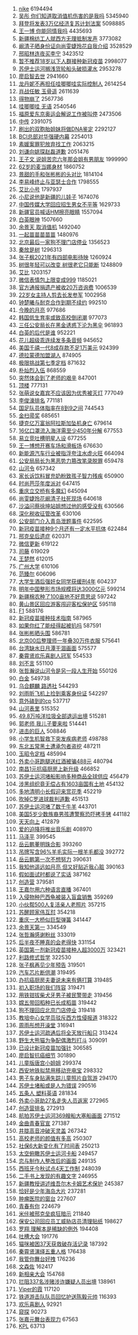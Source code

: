 1. [nike](https://s.weibo.com/weibo?q=nike&Refer=top) 6194494
1. [吴彤 你们知道取消值机伤害的是我吗](https://s.weibo.com/weibo?q=%E5%90%B4%E5%BD%A4%20%E4%BD%A0%E4%BB%AC%E7%9F%A5%E9%81%93%E5%8F%96%E6%B6%88%E5%80%BC%E6%9C%BA%E4%BC%A4%E5%AE%B3%E7%9A%84%E6%98%AF%E6%88%91%E5%90%97&Refer=top) 5345940
1. [拜登将发表3万亿经济复苏计划法案](https://s.weibo.com/weibo?q=%E6%8B%9C%E7%99%BB%E5%B0%86%E5%8F%91%E8%A1%A83%E4%B8%87%E4%BA%BF%E7%BB%8F%E6%B5%8E%E5%A4%8D%E8%8B%8F%E8%AE%A1%E5%88%92%E6%B3%95%E6%A1%88&Refer=top) 5098885
1. [王一博 你能同情我吗](https://s.weibo.com/weibo?q=%E7%8E%8B%E4%B8%80%E5%8D%9A%20%E4%BD%A0%E8%83%BD%E5%90%8C%E6%83%85%E6%88%91%E5%90%97&Refer=top) 4435693
1. [新疆棉纺工人就西方无理抵制发声](https://s.weibo.com/weibo?q=%23%E6%96%B0%E7%96%86%E6%A3%89%E7%BA%BA%E5%B7%A5%E4%BA%BA%E5%B0%B1%E8%A5%BF%E6%96%B9%E6%97%A0%E7%90%86%E6%8A%B5%E5%88%B6%E5%8F%91%E5%A3%B0%23&Refer=top) 3773082
1. [阚清子晒身份证向尚雯婕玲花自我介绍](https://s.weibo.com/weibo?q=%23%E9%98%9A%E6%B8%85%E5%AD%90%E6%99%92%E8%BA%AB%E4%BB%BD%E8%AF%81%E5%90%91%E5%B0%9A%E9%9B%AF%E5%A9%95%E7%8E%B2%E8%8A%B1%E8%87%AA%E6%88%91%E4%BB%8B%E7%BB%8D%23&Refer=top) 3528529
1. [邢昭林连夜买李宁](https://s.weibo.com/weibo?q=%23%E9%82%A2%E6%98%AD%E6%9E%97%E8%BF%9E%E5%A4%9C%E4%B9%B0%E6%9D%8E%E5%AE%81%23&Refer=top) 3423512
1. [暂不推荐18岁以下人群接种新冠疫苗](https://s.weibo.com/weibo?q=%23%E6%9A%82%E4%B8%8D%E6%8E%A8%E8%8D%9018%E5%B2%81%E4%BB%A5%E4%B8%8B%E4%BA%BA%E7%BE%A4%E6%8E%A5%E7%A7%8D%E6%96%B0%E5%86%A0%E7%96%AB%E8%8B%97%23&Refer=top) 2998077
1. [苏伊士运河搁浅货轮船头破损灌水](https://s.weibo.com/weibo?q=%23%E8%8B%8F%E4%BC%8A%E5%A3%AB%E8%BF%90%E6%B2%B3%E6%90%81%E6%B5%85%E8%B4%A7%E8%BD%AE%E8%88%B9%E5%A4%B4%E7%A0%B4%E6%8D%9F%E7%81%8C%E6%B0%B4%23&Refer=top) 2953278
1. [廖启智去世](https://s.weibo.com/weibo?q=%23%E5%BB%96%E5%90%AF%E6%99%BA%E5%8E%BB%E4%B8%96%23&Refer=top) 2941660
1. [龙丹妮不再担任哇唧唧哇实际控制人](https://s.weibo.com/weibo?q=%23%E9%BE%99%E4%B8%B9%E5%A6%AE%E4%B8%8D%E5%86%8D%E6%8B%85%E4%BB%BB%E5%93%87%E5%94%A7%E5%94%A7%E5%93%87%E5%AE%9E%E9%99%85%E6%8E%A7%E5%88%B6%E4%BA%BA%23&Refer=top) 2614254
1. [肖战任敏 玉骨遥](https://s.weibo.com/weibo?q=%E8%82%96%E6%88%98%E4%BB%BB%E6%95%8F%20%E7%8E%89%E9%AA%A8%E9%81%A5&Refer=top) 2611639
1. [得物崩了](https://s.weibo.com/weibo?q=%E5%BE%97%E7%89%A9%E5%B4%A9%E4%BA%86&Refer=top) 2567736
1. [哇唧唧哇 无语](https://s.weibo.com/weibo?q=%E5%93%87%E5%94%A7%E5%94%A7%E5%93%87%20%E6%97%A0%E8%AF%AD&Refer=top) 2540546
1. [福原爱东京奥运会解说工作被叫停](https://s.weibo.com/weibo?q=%E7%A6%8F%E5%8E%9F%E7%88%B1%E4%B8%9C%E4%BA%AC%E5%A5%A5%E8%BF%90%E4%BC%9A%E8%A7%A3%E8%AF%B4%E5%B7%A5%E4%BD%9C%E8%A2%AB%E5%8F%AB%E5%81%9C&Refer=top) 2473506
1. [中传](https://s.weibo.com/weibo?q=%E4%B8%AD%E4%BC%A0&Refer=top) 2391075
1. [刷出的双胞胎姐妹将做DNA鉴定](https://s.weibo.com/weibo?q=%E5%88%B7%E5%87%BA%E7%9A%84%E5%8F%8C%E8%83%9E%E8%83%8E%E5%A7%90%E5%A6%B9%E5%B0%86%E5%81%9ADNA%E9%89%B4%E5%AE%9A&Refer=top) 2292127
1. [BCI总部对华强硬内幕](https://s.weibo.com/weibo?q=%23BCI%E6%80%BB%E9%83%A8%E5%AF%B9%E5%8D%8E%E5%BC%BA%E7%A1%AC%E5%86%85%E5%B9%95%23&Refer=top) 2254013
1. [素媛案罪犯放弃找工作](https://s.weibo.com/weibo?q=%E7%B4%A0%E5%AA%9B%E6%A1%88%E7%BD%AA%E7%8A%AF%E6%94%BE%E5%BC%83%E6%89%BE%E5%B7%A5%E4%BD%9C&Refer=top) 2063215
1. [刘谦向姚琛赵磊道歉](https://s.weibo.com/weibo?q=%23%E5%88%98%E8%B0%A6%E5%90%91%E5%A7%9A%E7%90%9B%E8%B5%B5%E7%A3%8A%E9%81%93%E6%AD%89%23&Refer=top) 2051476
1. [王子文 说姐苦恋六年那会姐有男朋友](https://s.weibo.com/weibo?q=%E7%8E%8B%E5%AD%90%E6%96%87%20%E8%AF%B4%E5%A7%90%E8%8B%A6%E6%81%8B%E5%85%AD%E5%B9%B4%E9%82%A3%E4%BC%9A%E5%A7%90%E6%9C%89%E7%94%B7%E6%9C%8B%E5%8F%8B&Refer=top) 1999990
1. [62岁的麦当娜身材](https://s.weibo.com/weibo?q=62%E5%B2%81%E7%9A%84%E9%BA%A6%E5%BD%93%E5%A8%9C%E8%BA%AB%E6%9D%90&Refer=top) 1860752
1. [景甜的手和张彬彬的头对比](https://s.weibo.com/weibo?q=%E6%99%AF%E7%94%9C%E7%9A%84%E6%89%8B%E5%92%8C%E5%BC%A0%E5%BD%AC%E5%BD%AC%E7%9A%84%E5%A4%B4%E5%AF%B9%E6%AF%94&Refer=top) 1814104
1. [李易峰终止与亚瑟士合作](https://s.weibo.com/weibo?q=%23%E6%9D%8E%E6%98%93%E5%B3%B0%E7%BB%88%E6%AD%A2%E4%B8%8E%E4%BA%9A%E7%91%9F%E5%A3%AB%E5%90%88%E4%BD%9C%23&Refer=top) 1798555
1. [艾比小号](https://s.weibo.com/weibo?q=%E8%89%BE%E6%AF%94%E5%B0%8F%E5%8F%B7&Refer=top) 1797937
1. [小尼说他是新疆的儿娃子](https://s.weibo.com/weibo?q=%23%E5%B0%8F%E5%B0%BC%E8%AF%B4%E4%BB%96%E6%98%AF%E6%96%B0%E7%96%86%E7%9A%84%E5%84%BF%E5%A8%83%E5%AD%90%23&Refer=top) 1674076
1. [中国传媒大学回应招生男女不平等](https://s.weibo.com/weibo?q=%23%E4%B8%AD%E5%9B%BD%E4%BC%A0%E5%AA%92%E5%A4%A7%E5%AD%A6%E5%9B%9E%E5%BA%94%E6%8B%9B%E7%94%9F%E7%94%B7%E5%A5%B3%E4%B8%8D%E5%B9%B3%E7%AD%89%23&Refer=top) 1629733
1. [新疆官员喊话HM擦亮眼睛](https://s.weibo.com/weibo?q=%23%E6%96%B0%E7%96%86%E5%AE%98%E5%91%98%E5%96%8A%E8%AF%9DHM%E6%93%A6%E4%BA%AE%E7%9C%BC%E7%9D%9B%23&Refer=top) 1557094
1. [白英眼神](https://s.weibo.com/weibo?q=%E7%99%BD%E8%8B%B1%E7%9C%BC%E7%A5%9E&Refer=top) 1507660
1. [余景天 取消值机](https://s.weibo.com/weibo?q=%E4%BD%99%E6%99%AF%E5%A4%A9%20%E5%8F%96%E6%B6%88%E5%80%BC%E6%9C%BA&Refer=top) 1492040
1. [一起苗苗苗苗苗](https://s.weibo.com/weibo?q=%E4%B8%80%E8%B5%B7%E8%8B%97%E8%8B%97%E8%8B%97%E8%8B%97%E8%8B%97&Refer=top) 1480976
1. [北京最后一家狗不理门店停业](https://s.weibo.com/weibo?q=%23%E5%8C%97%E4%BA%AC%E6%9C%80%E5%90%8E%E4%B8%80%E5%AE%B6%E7%8B%97%E4%B8%8D%E7%90%86%E9%97%A8%E5%BA%97%E5%81%9C%E4%B8%9A%23&Refer=top) 1356523
1. [秦放是树](https://s.weibo.com/weibo?q=%23%E7%A7%A6%E6%94%BE%E6%98%AF%E6%A0%91%23&Refer=top) 1296313
1. [张子枫2021年有四部电影待映](https://s.weibo.com/weibo?q=%23%E5%BC%A0%E5%AD%90%E6%9E%AB2021%E5%B9%B4%E6%9C%89%E5%9B%9B%E9%83%A8%E7%94%B5%E5%BD%B1%E5%BE%85%E6%98%A0%23&Refer=top) 1260924
1. [树很年轻可以改变 树很老它只能断](https://s.weibo.com/weibo?q=%E6%A0%91%E5%BE%88%E5%B9%B4%E8%BD%BB%E5%8F%AF%E4%BB%A5%E6%94%B9%E5%8F%98%20%E6%A0%91%E5%BE%88%E8%80%81%E5%AE%83%E5%8F%AA%E8%83%BD%E6%96%AD&Refer=top) 1248809
1. [艾比](https://s.weibo.com/weibo?q=%E8%89%BE%E6%AF%94&Refer=top) 1203157
1. [微信表情包上限变成999](https://s.weibo.com/weibo?q=%E5%BE%AE%E4%BF%A1%E8%A1%A8%E6%83%85%E5%8C%85%E4%B8%8A%E9%99%90%E5%8F%98%E6%88%90999&Refer=top) 1185021
1. [官方通报捐遗产被收20万咨询费](https://s.weibo.com/weibo?q=%23%E5%AE%98%E6%96%B9%E9%80%9A%E6%8A%A5%E6%8D%90%E9%81%97%E4%BA%A7%E8%A2%AB%E6%94%B620%E4%B8%87%E5%92%A8%E8%AF%A2%E8%B4%B9%23&Refer=top) 1006539
1. [22岁女主持人剪去长发参军](https://s.weibo.com/weibo?q=%2322%E5%B2%81%E5%A5%B3%E4%B8%BB%E6%8C%81%E4%BA%BA%E5%89%AA%E5%8E%BB%E9%95%BF%E5%8F%91%E5%8F%82%E5%86%9B%23&Refer=top) 1002958
1. [钟楚曦与耐克合作到期不续约](https://s.weibo.com/weibo?q=%23%E9%92%9F%E6%A5%9A%E6%9B%A6%E4%B8%8E%E8%80%90%E5%85%8B%E5%90%88%E4%BD%9C%E5%88%B0%E6%9C%9F%E4%B8%8D%E7%BB%AD%E7%BA%A6%23&Refer=top) 992510
1. [今晚的月亮](https://s.weibo.com/weibo?q=%23%E4%BB%8A%E6%99%9A%E7%9A%84%E6%9C%88%E4%BA%AE%23&Refer=top) 977686
1. [韩国低生育率或致高校倒闭潮](https://s.weibo.com/weibo?q=%23%E9%9F%A9%E5%9B%BD%E4%BD%8E%E7%94%9F%E8%82%B2%E7%8E%87%E6%88%96%E8%87%B4%E9%AB%98%E6%A0%A1%E5%80%92%E9%97%AD%E6%BD%AE%23&Refer=top) 977073
1. [三任公安局长在黑金诱惑下沦为黑伞](https://s.weibo.com/weibo?q=%23%E4%B8%89%E4%BB%BB%E5%85%AC%E5%AE%89%E5%B1%80%E9%95%BF%E5%9C%A8%E9%BB%91%E9%87%91%E8%AF%B1%E6%83%91%E4%B8%8B%E6%B2%A6%E4%B8%BA%E9%BB%91%E4%BC%9E%23&Refer=top) 961893
1. [白英的后代是谁](https://s.weibo.com/weibo?q=%E7%99%BD%E8%8B%B1%E7%9A%84%E5%90%8E%E4%BB%A3%E6%98%AF%E8%B0%81&Refer=top) 952221
1. [花儿超级乖连续发多条音频](https://s.weibo.com/weibo?q=%E8%8A%B1%E5%84%BF%E8%B6%85%E7%BA%A7%E4%B9%96%E8%BF%9E%E7%BB%AD%E5%8F%91%E5%A4%9A%E6%9D%A1%E9%9F%B3%E9%A2%91&Refer=top) 945652
1. [美国千禧一代8成存款不足1万美元](https://s.weibo.com/weibo?q=%E7%BE%8E%E5%9B%BD%E5%8D%83%E7%A6%A7%E4%B8%80%E4%BB%A38%E6%88%90%E5%AD%98%E6%AC%BE%E4%B8%8D%E8%B6%B31%E4%B8%87%E7%BE%8E%E5%85%83&Refer=top) 924399
1. [德拉蒙德加盟湖人](https://s.weibo.com/weibo?q=%E5%BE%B7%E6%8B%89%E8%92%99%E5%BE%B7%E5%8A%A0%E7%9B%9F%E6%B9%96%E4%BA%BA&Refer=top) 874905
1. [极限挑战第七季定档](https://s.weibo.com/weibo?q=%23%E6%9E%81%E9%99%90%E6%8C%91%E6%88%98%E7%AC%AC%E4%B8%83%E5%AD%A3%E5%AE%9A%E6%A1%A3%23&Refer=top) 871632
1. [朴灿烈入伍](https://s.weibo.com/weibo?q=%E6%9C%B4%E7%81%BF%E7%83%88%E5%85%A5%E4%BC%8D&Refer=top) 868559
1. [突然体会到了老师的艰辛](https://s.weibo.com/weibo?q=%23%E7%AA%81%E7%84%B6%E4%BD%93%E4%BC%9A%E5%88%B0%E4%BA%86%E8%80%81%E5%B8%88%E7%9A%84%E8%89%B0%E8%BE%9B%23&Refer=top) 847001
1. [顶楼](https://s.weibo.com/weibo?q=%E9%A1%B6%E6%A5%BC&Refer=top) 777131
1. [张萌说女嘉宾不应该因为优秀被灭灯](https://s.weibo.com/weibo?q=%23%E5%BC%A0%E8%90%8C%E8%AF%B4%E5%A5%B3%E5%98%89%E5%AE%BE%E4%B8%8D%E5%BA%94%E8%AF%A5%E5%9B%A0%E4%B8%BA%E4%BC%98%E7%A7%80%E8%A2%AB%E7%81%AD%E7%81%AF%23&Refer=top) 777049
1. [李俊濠排名](https://s.weibo.com/weibo?q=%23%E6%9D%8E%E4%BF%8A%E6%BF%A0%E6%8E%92%E5%90%8D%23&Refer=top) 771181
1. [国足队员体脂率在8到9之间](https://s.weibo.com/weibo?q=%E5%9B%BD%E8%B6%B3%E9%98%9F%E5%91%98%E4%BD%93%E8%84%82%E7%8E%87%E5%9C%A88%E5%88%B09%E4%B9%8B%E9%97%B4&Refer=top) 744543
1. [金扫帚奖](https://s.weibo.com/weibo?q=%E9%87%91%E6%89%AB%E5%B8%9A%E5%A5%96&Refer=top) 685651
1. [捷克亿万富翁阿拉斯加坠机身亡](https://s.weibo.com/weibo?q=%E6%8D%B7%E5%85%8B%E4%BA%BF%E4%B8%87%E5%AF%8C%E7%BF%81%E9%98%BF%E6%8B%89%E6%96%AF%E5%8A%A0%E5%9D%A0%E6%9C%BA%E8%BA%AB%E4%BA%A1&Refer=top) 679614
1. [16亿口罩流入海洋需至少450年分解](https://s.weibo.com/weibo?q=%2316%E4%BA%BF%E5%8F%A3%E7%BD%A9%E6%B5%81%E5%85%A5%E6%B5%B7%E6%B4%8B%E9%9C%80%E8%87%B3%E5%B0%91450%E5%B9%B4%E5%88%86%E8%A7%A3%23&Refer=top) 677553
1. [易立竞吐槽明星人设](https://s.weibo.com/weibo?q=%23%E6%98%93%E7%AB%8B%E7%AB%9E%E5%90%90%E6%A7%BD%E6%98%8E%E6%98%9F%E4%BA%BA%E8%AE%BE%23&Refer=top) 677255
1. [王一博想开赛车场和滑板场](https://s.weibo.com/weibo?q=%23%E7%8E%8B%E4%B8%80%E5%8D%9A%E6%83%B3%E5%BC%80%E8%B5%9B%E8%BD%A6%E5%9C%BA%E5%92%8C%E6%BB%91%E6%9D%BF%E5%9C%BA%23&Refer=top) 676630
1. [新能源汽车行业被指浮夸注水虚火旺](https://s.weibo.com/weibo?q=%E6%96%B0%E8%83%BD%E6%BA%90%E6%B1%BD%E8%BD%A6%E8%A1%8C%E4%B8%9A%E8%A2%AB%E6%8C%87%E6%B5%AE%E5%A4%B8%E6%B3%A8%E6%B0%B4%E8%99%9A%E7%81%AB%E6%97%BA&Refer=top) 664094
1. [公安局局长为黑恶势力篡改笔录脱罪](https://s.weibo.com/weibo?q=%23%E5%85%AC%E5%AE%89%E5%B1%80%E5%B1%80%E9%95%BF%E4%B8%BA%E9%BB%91%E6%81%B6%E5%8A%BF%E5%8A%9B%E7%AF%A1%E6%94%B9%E7%AC%94%E5%BD%95%E8%84%B1%E7%BD%AA%23&Refer=top) 659478
1. [山河令](https://s.weibo.com/weibo?q=%E5%B1%B1%E6%B2%B3%E4%BB%A4&Refer=top) 657342
1. [家长诉饮料冒充奶粉致孩子智力残疾](https://s.weibo.com/weibo?q=%23%E5%AE%B6%E9%95%BF%E8%AF%89%E9%A5%AE%E6%96%99%E5%86%92%E5%85%85%E5%A5%B6%E7%B2%89%E8%87%B4%E5%AD%A9%E5%AD%90%E6%99%BA%E5%8A%9B%E6%AE%8B%E7%96%BE%23&Refer=top) 650900
1. [时尚芭莎年度派对](https://s.weibo.com/weibo?q=%23%E6%97%B6%E5%B0%9A%E8%8A%AD%E8%8E%8E%E5%B9%B4%E5%BA%A6%E6%B4%BE%E5%AF%B9%23&Refer=top) 647415
1. [重庆立交桥有多魔幻](https://s.weibo.com/weibo?q=%23%E9%87%8D%E5%BA%86%E7%AB%8B%E4%BA%A4%E6%A1%A5%E6%9C%89%E5%A4%9A%E9%AD%94%E5%B9%BB%23&Refer=top) 645094
1. [尚雯婕玲花阚清子社死现场](https://s.weibo.com/weibo?q=%E5%B0%9A%E9%9B%AF%E5%A9%95%E7%8E%B2%E8%8A%B1%E9%98%9A%E6%B8%85%E5%AD%90%E7%A4%BE%E6%AD%BB%E7%8E%B0%E5%9C%BA&Refer=top) 640618
1. [沙溢问蔡徐坤站姐想过他的感受没有](https://s.weibo.com/weibo?q=%23%E6%B2%99%E6%BA%A2%E9%97%AE%E8%94%A1%E5%BE%90%E5%9D%A4%E7%AB%99%E5%A7%90%E6%83%B3%E8%BF%87%E4%BB%96%E7%9A%84%E6%84%9F%E5%8F%97%E6%B2%A1%E6%9C%89%23&Refer=top) 630566
1. [深化税收征管改革](https://s.weibo.com/weibo?q=%E6%B7%B1%E5%8C%96%E7%A8%8E%E6%94%B6%E5%BE%81%E7%AE%A1%E6%94%B9%E9%9D%A9&Refer=top) 630106
1. [公安部门介入青岛泄题事件](https://s.weibo.com/weibo?q=%23%E5%85%AC%E5%AE%89%E9%83%A8%E9%97%A8%E4%BB%8B%E5%85%A5%E9%9D%92%E5%B2%9B%E6%B3%84%E9%A2%98%E4%BA%8B%E4%BB%B6%23&Refer=top) 622595
1. [新冠疫苗接种9个月还有一定水平抗体](https://s.weibo.com/weibo?q=%23%E6%96%B0%E5%86%A0%E7%96%AB%E8%8B%97%E6%8E%A5%E7%A7%8D9%E4%B8%AA%E6%9C%88%E8%BF%98%E6%9C%89%E4%B8%80%E5%AE%9A%E6%B0%B4%E5%B9%B3%E6%8A%97%E4%BD%93%23&Refer=top) 622484
1. [邢克垒后遗症](https://s.weibo.com/weibo?q=%23%E9%82%A2%E5%85%8B%E5%9E%92%E5%90%8E%E9%81%97%E7%97%87%23&Refer=top) 620371
1. [微信更新](https://s.weibo.com/weibo?q=%E5%BE%AE%E4%BF%A1%E6%9B%B4%E6%96%B0&Refer=top) 619122
1. [司藤](https://s.weibo.com/weibo?q=%E5%8F%B8%E8%97%A4&Refer=top) 619029
1. [王楚然](https://s.weibo.com/weibo?q=%E7%8E%8B%E6%A5%9A%E7%84%B6&Refer=top) 612015
1. [广州大学](https://s.weibo.com/weibo?q=%E5%B9%BF%E5%B7%9E%E5%A4%A7%E5%AD%A6&Refer=top) 610106
1. [范臻尔](https://s.weibo.com/weibo?q=%E8%8C%83%E8%87%BB%E5%B0%94&Refer=top) 606096
1. [大学生酒后强奸女同学获缓刑4年](https://s.weibo.com/weibo?q=%23%E5%A4%A7%E5%AD%A6%E7%94%9F%E9%85%92%E5%90%8E%E5%BC%BA%E5%A5%B8%E5%A5%B3%E5%90%8C%E5%AD%A6%E8%8E%B7%E7%BC%93%E5%88%914%E5%B9%B4%23&Refer=top) 604237
1. [明年中国整形市场规模将达3000亿元](https://s.weibo.com/weibo?q=%23%E6%98%8E%E5%B9%B4%E4%B8%AD%E5%9B%BD%E6%95%B4%E5%BD%A2%E5%B8%82%E5%9C%BA%E8%A7%84%E6%A8%A1%E5%B0%86%E8%BE%BE3000%E4%BA%BF%E5%85%83%23&Refer=top) 599214
1. [新疆棉农种了100亩地不好意思说](https://s.weibo.com/weibo?q=%23%E6%96%B0%E7%96%86%E6%A3%89%E5%86%9C%E7%A7%8D%E4%BA%86100%E4%BA%A9%E5%9C%B0%E4%B8%8D%E5%A5%BD%E6%84%8F%E6%80%9D%E8%AF%B4%23&Refer=top) 597242
1. [黄山景区回应游客闯迎客松保护区](https://s.weibo.com/weibo?q=%E9%BB%84%E5%B1%B1%E6%99%AF%E5%8C%BA%E5%9B%9E%E5%BA%94%E6%B8%B8%E5%AE%A2%E9%97%AF%E8%BF%8E%E5%AE%A2%E6%9D%BE%E4%BF%9D%E6%8A%A4%E5%8C%BA&Refer=top) 595118
1. [F1](https://s.weibo.com/weibo?q=F1&Refer=top) 588176
1. [新冠疫苗接种技术指南](https://s.weibo.com/weibo?q=%23%E6%96%B0%E5%86%A0%E7%96%AB%E8%8B%97%E6%8E%A5%E7%A7%8D%E6%8A%80%E6%9C%AF%E6%8C%87%E5%8D%97%23&Refer=top) 587965
1. [如果你红了能经得起被扒吗](https://s.weibo.com/weibo?q=%23%E5%A6%82%E6%9E%9C%E4%BD%A0%E7%BA%A2%E4%BA%86%E8%83%BD%E7%BB%8F%E5%BE%97%E8%B5%B7%E8%A2%AB%E6%89%92%E5%90%97%23&Refer=top) 587591
1. [张彬彬晒头围](https://s.weibo.com/weibo?q=%23%E5%BC%A0%E5%BD%AC%E5%BD%AC%E6%99%92%E5%A4%B4%E5%9B%B4%23&Refer=top) 586781
1. [北京00后整理师一年叠30万件衣服](https://s.weibo.com/weibo?q=%E5%8C%97%E4%BA%AC00%E5%90%8E%E6%95%B4%E7%90%86%E5%B8%88%E4%B8%80%E5%B9%B4%E5%8F%A030%E4%B8%87%E4%BB%B6%E8%A1%A3%E6%9C%8D&Refer=top) 575641
1. [台湾缺水日月潭干涸画面](https://s.weibo.com/weibo?q=%23%E5%8F%B0%E6%B9%BE%E7%BC%BA%E6%B0%B4%E6%97%A5%E6%9C%88%E6%BD%AD%E5%B9%B2%E6%B6%B8%E7%94%BB%E9%9D%A2%23&Refer=top) 575577
1. [秦霄贤欢乐喜剧人冠军](https://s.weibo.com/weibo?q=%23%E7%A7%A6%E9%9C%84%E8%B4%A4%E6%AC%A2%E4%B9%90%E5%96%9C%E5%89%A7%E4%BA%BA%E5%86%A0%E5%86%9B%23&Refer=top) 554533
1. [刘不言](https://s.weibo.com/weibo?q=%23%E5%88%98%E4%B8%8D%E8%A8%80%23&Refer=top) 551100
1. [张哲瀚说山河令是另一段人生开始](https://s.weibo.com/weibo?q=%23%E5%BC%A0%E5%93%B2%E7%80%9A%E8%AF%B4%E5%B1%B1%E6%B2%B3%E4%BB%A4%E6%98%AF%E5%8F%A6%E4%B8%80%E6%AE%B5%E4%BA%BA%E7%94%9F%E5%BC%80%E5%A7%8B%23&Refer=top) 550126
1. [白金](https://s.weibo.com/weibo?q=%E7%99%BD%E9%87%91&Refer=top) 549738
1. [乌合麒麟 路透社](https://s.weibo.com/weibo?q=%E4%B9%8C%E5%90%88%E9%BA%92%E9%BA%9F%20%E8%B7%AF%E9%80%8F%E7%A4%BE&Refer=top) 544293
1. [刘雨昕飞机上捡到乘客身份证](https://s.weibo.com/weibo?q=%23%E5%88%98%E9%9B%A8%E6%98%95%E9%A3%9E%E6%9C%BA%E4%B8%8A%E6%8D%A1%E5%88%B0%E4%B9%98%E5%AE%A2%E8%BA%AB%E4%BB%BD%E8%AF%81%23&Refer=top) 542297
1. [意外磕到的cp](https://s.weibo.com/weibo?q=%23%E6%84%8F%E5%A4%96%E7%A3%95%E5%88%B0%E7%9A%84cp%23&Refer=top) 537717
1. [山河表里](https://s.weibo.com/weibo?q=%E5%B1%B1%E6%B2%B3%E8%A1%A8%E9%87%8C&Refer=top) 515352
1. [49.8万吨洋垃圾全部退运出境](https://s.weibo.com/weibo?q=49.8%E4%B8%87%E5%90%A8%E6%B4%8B%E5%9E%83%E5%9C%BE%E5%85%A8%E9%83%A8%E9%80%80%E8%BF%90%E5%87%BA%E5%A2%83&Refer=top) 515281
1. [郭老师 我儿子要来啦](https://s.weibo.com/weibo?q=%E9%83%AD%E8%80%81%E5%B8%88%20%E6%88%91%E5%84%BF%E5%AD%90%E8%A6%81%E6%9D%A5%E5%95%A6&Refer=top) 514441
1. [进击的巨人](https://s.weibo.com/weibo?q=%E8%BF%9B%E5%87%BB%E7%9A%84%E5%B7%A8%E4%BA%BA&Refer=top) 508846
1. [小学生机智救下突发疾病老师](https://s.weibo.com/weibo?q=%E5%B0%8F%E5%AD%A6%E7%94%9F%E6%9C%BA%E6%99%BA%E6%95%91%E4%B8%8B%E7%AA%81%E5%8F%91%E7%96%BE%E7%97%85%E8%80%81%E5%B8%88&Refer=top) 498788
1. [东北五常黑土遭承包者盗挖](https://s.weibo.com/weibo?q=%23%E4%B8%9C%E5%8C%97%E4%BA%94%E5%B8%B8%E9%BB%91%E5%9C%9F%E9%81%AD%E6%89%BF%E5%8C%85%E8%80%85%E7%9B%97%E6%8C%96%23&Refer=top) 487211
1. [玉昭令定档](https://s.weibo.com/weibo?q=%23%E7%8E%89%E6%98%AD%E4%BB%A4%E5%AE%9A%E6%A1%A3%23&Refer=top) 485994
1. [外卖小哥跑腿送红酒被骗488元](https://s.weibo.com/weibo?q=%23%E5%A4%96%E5%8D%96%E5%B0%8F%E5%93%A5%E8%B7%91%E8%85%BF%E9%80%81%E7%BA%A2%E9%85%92%E8%A2%AB%E9%AA%97488%E5%85%83%23&Refer=top) 480794
1. [南昌1元抗癌厨房上新升级](https://s.weibo.com/weibo?q=%23%E5%8D%97%E6%98%8C1%E5%85%83%E6%8A%97%E7%99%8C%E5%8E%A8%E6%88%BF%E4%B8%8A%E6%96%B0%E5%8D%87%E7%BA%A7%23&Refer=top) 466852
1. [苏伊士运河堵船影响多种商品全球供应](https://s.weibo.com/weibo?q=%23%E8%8B%8F%E4%BC%8A%E5%A3%AB%E8%BF%90%E6%B2%B3%E5%A0%B5%E8%88%B9%E5%BD%B1%E5%93%8D%E5%A4%9A%E7%A7%8D%E5%95%86%E5%93%81%E5%85%A8%E7%90%83%E4%BE%9B%E5%BA%94%23&Refer=top) 456479
1. [涉黑组织竟无偿占有1603亩国有土地](https://s.weibo.com/weibo?q=%23%E6%B6%89%E9%BB%91%E7%BB%84%E7%BB%87%E7%AB%9F%E6%97%A0%E5%81%BF%E5%8D%A0%E6%9C%891603%E4%BA%A9%E5%9B%BD%E6%9C%89%E5%9C%9F%E5%9C%B0%23&Refer=top) 454132
1. [多地清明小长假迎来赏花季](https://s.weibo.com/weibo?q=%23%E5%A4%9A%E5%9C%B0%E6%B8%85%E6%98%8E%E5%B0%8F%E9%95%BF%E5%81%87%E8%BF%8E%E6%9D%A5%E8%B5%8F%E8%8A%B1%E5%AD%A3%23&Refer=top) 452219
1. [吹掉C罗进球裁判道歉](https://s.weibo.com/weibo?q=%E5%90%B9%E6%8E%89C%E7%BD%97%E8%BF%9B%E7%90%83%E8%A3%81%E5%88%A4%E9%81%93%E6%AD%89&Refer=top) 451513
1. [苏伊士运河堵了数千牛羊](https://s.weibo.com/weibo?q=%E8%8B%8F%E4%BC%8A%E5%A3%AB%E8%BF%90%E6%B2%B3%E5%A0%B5%E4%BA%86%E6%95%B0%E5%8D%83%E7%89%9B%E7%BE%8A&Refer=top) 443701
1. [美国5岁少数族裔男孩遭警察恐吓拷手铐](https://s.weibo.com/weibo?q=%23%E7%BE%8E%E5%9B%BD5%E5%B2%81%E5%B0%91%E6%95%B0%E6%97%8F%E8%A3%94%E7%94%B7%E5%AD%A9%E9%81%AD%E8%AD%A6%E5%AF%9F%E6%81%90%E5%90%93%E6%8B%B7%E6%89%8B%E9%93%90%23&Refer=top) 441182
1. [天天向上](https://s.weibo.com/weibo?q=%E5%A4%A9%E5%A4%A9%E5%90%91%E4%B8%8A&Refer=top) 412879
1. [爱的迫降将推出音乐剧](https://s.weibo.com/weibo?q=%E7%88%B1%E7%9A%84%E8%BF%AB%E9%99%8D%E5%B0%86%E6%8E%A8%E5%87%BA%E9%9F%B3%E4%B9%90%E5%89%A7&Refer=top) 408970
1. [马泽平](https://s.weibo.com/weibo?q=%E9%A9%AC%E6%B3%BD%E5%B9%B3&Refer=top) 399545
1. [岳云鹏董明珠合影](https://s.weibo.com/weibo?q=%23%E5%B2%B3%E4%BA%91%E9%B9%8F%E8%91%A3%E6%98%8E%E7%8F%A0%E5%90%88%E5%BD%B1%23&Refer=top) 393260
1. [吊牌写含96%羊毛实际一根羊毛都没](https://s.weibo.com/weibo?q=%23%E5%90%8A%E7%89%8C%E5%86%99%E5%90%AB96%25%E7%BE%8A%E6%AF%9B%E5%AE%9E%E9%99%85%E4%B8%80%E6%A0%B9%E7%BE%8A%E6%AF%9B%E9%83%BD%E6%B2%A1%23&Refer=top) 392772
1. [岳云鹏第一次不想努力](https://s.weibo.com/weibo?q=%23%E5%B2%B3%E4%BA%91%E9%B9%8F%E7%AC%AC%E4%B8%80%E6%AC%A1%E4%B8%8D%E6%83%B3%E5%8A%AA%E5%8A%9B%23&Refer=top) 390631
1. [我知他遥远如月亮 但又好贴近我心脏](https://s.weibo.com/weibo?q=%E6%88%91%E7%9F%A5%E4%BB%96%E9%81%A5%E8%BF%9C%E5%A6%82%E6%9C%88%E4%BA%AE%20%E4%BD%86%E5%8F%88%E5%A5%BD%E8%B4%B4%E8%BF%91%E6%88%91%E5%BF%83%E8%84%8F&Refer=top) 390163
1. [假如面试时都说了实话](https://s.weibo.com/weibo?q=%23%E5%81%87%E5%A6%82%E9%9D%A2%E8%AF%95%E6%97%B6%E9%83%BD%E8%AF%B4%E4%BA%86%E5%AE%9E%E8%AF%9D%23&Refer=top) 387162
1. [创造营](https://s.weibo.com/weibo?q=%E5%88%9B%E9%80%A0%E8%90%A5&Refer=top) 379581
1. [王嘉尔用六种语言直播](https://s.weibo.com/weibo?q=%23%E7%8E%8B%E5%98%89%E5%B0%94%E7%94%A8%E5%85%AD%E7%A7%8D%E8%AF%AD%E8%A8%80%E7%9B%B4%E6%92%AD%23&Refer=top) 367401
1. [入侵物种巴西龟被装入盲盒销售](https://s.weibo.com/weibo?q=%23%E5%85%A5%E4%BE%B5%E7%89%A9%E7%A7%8D%E5%B7%B4%E8%A5%BF%E9%BE%9F%E8%A2%AB%E8%A3%85%E5%85%A5%E7%9B%B2%E7%9B%92%E9%94%80%E5%94%AE%23&Refer=top) 359269
1. [小伙帮500人复活亲人老照片](https://s.weibo.com/weibo?q=%23%E5%B0%8F%E4%BC%99%E5%B8%AE500%E4%BA%BA%E5%A4%8D%E6%B4%BB%E4%BA%B2%E4%BA%BA%E8%80%81%E7%85%A7%E7%89%87%23&Refer=top) 357215
1. [苏醒顾家伟互怼](https://s.weibo.com/weibo?q=%23%E8%8B%8F%E9%86%92%E9%A1%BE%E5%AE%B6%E4%BC%9F%E4%BA%92%E6%80%BC%23&Refer=top) 354218
1. [重庆一大桥似巨型弹簧](https://s.weibo.com/weibo?q=%E9%87%8D%E5%BA%86%E4%B8%80%E5%A4%A7%E6%A1%A5%E4%BC%BC%E5%B7%A8%E5%9E%8B%E5%BC%B9%E7%B0%A7&Refer=top) 341447
1. [余景天第一](https://s.weibo.com/weibo?q=%23%E4%BD%99%E6%99%AF%E5%A4%A9%E7%AC%AC%E4%B8%80%23&Refer=top) 334549
1. [张哲瀚感谢粉丝](https://s.weibo.com/weibo?q=%23%E5%BC%A0%E5%93%B2%E7%80%9A%E6%84%9F%E8%B0%A2%E7%B2%89%E4%B8%9D%23&Refer=top) 333019
1. [后半夜不睡真的会老得快](https://s.weibo.com/weibo?q=%23%E5%90%8E%E5%8D%8A%E5%A4%9C%E4%B8%8D%E7%9D%A1%E7%9C%9F%E7%9A%84%E4%BC%9A%E8%80%81%E5%BE%97%E5%BF%AB%23&Refer=top) 331154
1. [英国第一剂新冠疫苗接种人超3000万](https://s.weibo.com/weibo?q=%E8%8B%B1%E5%9B%BD%E7%AC%AC%E4%B8%80%E5%89%82%E6%96%B0%E5%86%A0%E7%96%AB%E8%8B%97%E6%8E%A5%E7%A7%8D%E4%BA%BA%E8%B6%853000%E4%B8%87&Refer=top) 323421
1. [利路修式哲学](https://s.weibo.com/weibo?q=%E5%88%A9%E8%B7%AF%E4%BF%AE%E5%BC%8F%E5%93%B2%E5%AD%A6&Refer=top) 322530
1. [张子枫再见少年预告](https://s.weibo.com/weibo?q=%23%E5%BC%A0%E5%AD%90%E6%9E%AB%E5%86%8D%E8%A7%81%E5%B0%91%E5%B9%B4%E9%A2%84%E5%91%8A%23&Refer=top) 319501
1. [汽车芯片断供潮](https://s.weibo.com/weibo?q=%E6%B1%BD%E8%BD%A6%E8%8A%AF%E7%89%87%E6%96%AD%E4%BE%9B%E6%BD%AE&Refer=top) 319495
1. [办抗癌厨房夫妻说未来有俩打算](https://s.weibo.com/weibo?q=%23%E5%8A%9E%E6%8A%97%E7%99%8C%E5%8E%A8%E6%88%BF%E5%A4%AB%E5%A6%BB%E8%AF%B4%E6%9C%AA%E6%9D%A5%E6%9C%89%E4%BF%A9%E6%89%93%E7%AE%97%23&Refer=top) 319485
1. [初入职场的我们阵容](https://s.weibo.com/weibo?q=%23%E5%88%9D%E5%85%A5%E8%81%8C%E5%9C%BA%E7%9A%84%E6%88%91%E4%BB%AC%E9%98%B5%E5%AE%B9%23&Refer=top) 319471
1. [用铁钳拔柴犬牙男子被民警带走](https://s.weibo.com/weibo?q=%E7%94%A8%E9%93%81%E9%92%B3%E6%8B%94%E6%9F%B4%E7%8A%AC%E7%89%99%E7%94%B7%E5%AD%90%E8%A2%AB%E6%B0%91%E8%AD%A6%E5%B8%A6%E8%B5%B0&Refer=top) 319456
1. [嫦五带回稻种已长成稻苗](https://s.weibo.com/weibo?q=%23%E5%AB%A6%E4%BA%94%E5%B8%A6%E5%9B%9E%E7%A8%BB%E7%A7%8D%E5%B7%B2%E9%95%BF%E6%88%90%E7%A8%BB%E8%8B%97%23&Refer=top) 319442
1. [狗不理回应北京门店停业](https://s.weibo.com/weibo?q=%E7%8B%97%E4%B8%8D%E7%90%86%E5%9B%9E%E5%BA%94%E5%8C%97%E4%BA%AC%E9%97%A8%E5%BA%97%E5%81%9C%E4%B8%9A&Refer=top) 319418
1. [教培中心女学员驳斥西方性侵报道](https://s.weibo.com/weibo?q=%E6%95%99%E5%9F%B9%E4%B8%AD%E5%BF%83%E5%A5%B3%E5%AD%A6%E5%91%98%E9%A9%B3%E6%96%A5%E8%A5%BF%E6%96%B9%E6%80%A7%E4%BE%B5%E6%8A%A5%E9%81%93&Refer=top) 318322
1. [周雨彤想开澡堂](https://s.weibo.com/weibo?q=%E5%91%A8%E9%9B%A8%E5%BD%A4%E6%83%B3%E5%BC%80%E6%BE%A1%E5%A0%82&Refer=top) 316941
1. [苏伊士运河疏通后将全天放行船只](https://s.weibo.com/weibo?q=%E8%8B%8F%E4%BC%8A%E5%A3%AB%E8%BF%90%E6%B2%B3%E7%96%8F%E9%80%9A%E5%90%8E%E5%B0%86%E5%85%A8%E5%A4%A9%E6%94%BE%E8%A1%8C%E8%88%B9%E5%8F%AA&Refer=top) 313424
1. [野生大熊猫为争配偶激烈打斗](https://s.weibo.com/weibo?q=%23%E9%87%8E%E7%94%9F%E5%A4%A7%E7%86%8A%E7%8C%AB%E4%B8%BA%E4%BA%89%E9%85%8D%E5%81%B6%E6%BF%80%E7%83%88%E6%89%93%E6%96%97%23&Refer=top) 309091
1. [已设计新冠疫苗加强针](https://s.weibo.com/weibo?q=%23%E5%B7%B2%E8%AE%BE%E8%AE%A1%E6%96%B0%E5%86%A0%E7%96%AB%E8%8B%97%E5%8A%A0%E5%BC%BA%E9%92%88%23&Refer=top) 306585
1. [廖启智抗癌细节](https://s.weibo.com/weibo?q=%E5%BB%96%E5%90%AF%E6%99%BA%E6%8A%97%E7%99%8C%E7%BB%86%E8%8A%82&Refer=top) 301890
1. [儿童版唐宫小姐姐](https://s.weibo.com/weibo?q=%23%E5%84%BF%E7%AB%A5%E7%89%88%E5%94%90%E5%AE%AB%E5%B0%8F%E5%A7%90%E5%A7%90%23&Refer=top) 299374
1. [西安地铁拟禁用移动充电宝](https://s.weibo.com/weibo?q=%23%E8%A5%BF%E5%AE%89%E5%9C%B0%E9%93%81%E6%8B%9F%E7%A6%81%E7%94%A8%E7%A7%BB%E5%8A%A8%E5%85%85%E7%94%B5%E5%AE%9D%23&Refer=top) 298332
1. [男子车身贴满失踪儿童照片自驾游](https://s.weibo.com/weibo?q=%E7%94%B7%E5%AD%90%E8%BD%A6%E8%BA%AB%E8%B4%B4%E6%BB%A1%E5%A4%B1%E8%B8%AA%E5%84%BF%E7%AB%A5%E7%85%A7%E7%89%87%E8%87%AA%E9%A9%BE%E6%B8%B8&Refer=top) 294170
1. [苏伊士堵船或是人为错误](https://s.weibo.com/weibo?q=%23%E8%8B%8F%E4%BC%8A%E5%A3%AB%E5%A0%B5%E8%88%B9%E6%88%96%E6%98%AF%E4%BA%BA%E4%B8%BA%E9%94%99%E8%AF%AF%23&Refer=top) 290516
1. [五条人 塑料英语](https://s.weibo.com/weibo?q=%E4%BA%94%E6%9D%A1%E4%BA%BA%20%E5%A1%91%E6%96%99%E8%8B%B1%E8%AF%AD&Refer=top) 281834
1. [外卖小哥助27名走失人员返家](https://s.weibo.com/weibo?q=%23%E5%A4%96%E5%8D%96%E5%B0%8F%E5%93%A5%E5%8A%A927%E5%90%8D%E8%B5%B0%E5%A4%B1%E4%BA%BA%E5%91%98%E8%BF%94%E5%AE%B6%23&Refer=top) 272965
1. [创造营排名](https://s.weibo.com/weibo?q=%23%E5%88%9B%E9%80%A0%E8%90%A5%E6%8E%92%E5%90%8D%23&Refer=top) 272913
1. [航拍苏伊士运河369艘船大塞船画面](https://s.weibo.com/weibo?q=%E8%88%AA%E6%8B%8D%E8%8B%8F%E4%BC%8A%E5%A3%AB%E8%BF%90%E6%B2%B3369%E8%89%98%E8%88%B9%E5%A4%A7%E5%A1%9E%E8%88%B9%E7%94%BB%E9%9D%A2&Refer=top) 271512
1. [金曲青春官宣](https://s.weibo.com/weibo?q=%23%E9%87%91%E6%9B%B2%E9%9D%92%E6%98%A5%E5%AE%98%E5%AE%A3%23&Refer=top) 271387
1. [井胧高音冲破天灵盖](https://s.weibo.com/weibo?q=%23%E4%BA%95%E8%83%A7%E9%AB%98%E9%9F%B3%E5%86%B2%E7%A0%B4%E5%A4%A9%E7%81%B5%E7%9B%96%23&Refer=top) 267342
1. [高校老师的颜值有多高](https://s.weibo.com/weibo?q=%23%E9%AB%98%E6%A0%A1%E8%80%81%E5%B8%88%E7%9A%84%E9%A2%9C%E5%80%BC%E6%9C%89%E5%A4%9A%E9%AB%98%23&Refer=top) 250307
1. [社保6大新变化有了时间表](https://s.weibo.com/weibo?q=%23%E7%A4%BE%E4%BF%9D6%E5%A4%A7%E6%96%B0%E5%8F%98%E5%8C%96%E6%9C%89%E4%BA%86%E6%97%B6%E9%97%B4%E8%A1%A8%23&Refer=top) 250213
1. [太空俯瞰苏伊士运河卡船](https://s.weibo.com/weibo?q=%E5%A4%AA%E7%A9%BA%E4%BF%AF%E7%9E%B0%E8%8B%8F%E4%BC%8A%E5%A3%AB%E8%BF%90%E6%B2%B3%E5%8D%A1%E8%88%B9&Refer=top) 249457
1. [恋与制作人整改后的画面](https://s.weibo.com/weibo?q=%E6%81%8B%E4%B8%8E%E5%88%B6%E4%BD%9C%E4%BA%BA%E6%95%B4%E6%94%B9%E5%90%8E%E7%9A%84%E7%94%BB%E9%9D%A2&Refer=top) 249135
1. [西班牙今秋试点4天工作制](https://s.weibo.com/weibo?q=%E8%A5%BF%E7%8F%AD%E7%89%99%E4%BB%8A%E7%A7%8B%E8%AF%95%E7%82%B94%E5%A4%A9%E5%B7%A5%E4%BD%9C%E5%88%B6&Refer=top) 248039
1. [二手书上发现的有趣文字](https://s.weibo.com/weibo?q=%23%E4%BA%8C%E6%89%8B%E4%B9%A6%E4%B8%8A%E5%8F%91%E7%8E%B0%E7%9A%84%E6%9C%89%E8%B6%A3%E6%96%87%E5%AD%97%23&Refer=top) 246955
1. [新疆教授讲述维吾尔木卡姆艺术保护](https://s.weibo.com/weibo?q=%23%E6%96%B0%E7%96%86%E6%95%99%E6%8E%88%E8%AE%B2%E8%BF%B0%E7%BB%B4%E5%90%BE%E5%B0%94%E6%9C%A8%E5%8D%A1%E5%A7%86%E8%89%BA%E6%9C%AF%E4%BF%9D%E6%8A%A4%23&Refer=top) 245387
1. [恰好是少年海岛大片](https://s.weibo.com/weibo?q=%23%E6%81%B0%E5%A5%BD%E6%98%AF%E5%B0%91%E5%B9%B4%E6%B5%B7%E5%B2%9B%E5%A4%A7%E7%89%87%23&Refer=top) 237281
1. [肿瘤医院的窗台](https://s.weibo.com/weibo?q=%23%E8%82%BF%E7%98%A4%E5%8C%BB%E9%99%A2%E7%9A%84%E7%AA%97%E5%8F%B0%23&Refer=top) 227607
1. [青春有你](https://s.weibo.com/weibo?q=%E9%9D%92%E6%98%A5%E6%9C%89%E4%BD%A0&Refer=top) 224679
1. [米佧被邢克垒疯狂暗示](https://s.weibo.com/weibo?q=%23%E7%B1%B3%E4%BD%A7%E8%A2%AB%E9%82%A2%E5%85%8B%E5%9E%92%E7%96%AF%E7%8B%82%E6%9A%97%E7%A4%BA%23&Refer=top) 211840
1. [保安公司回应员工威胁店员清理贴纸](https://s.weibo.com/weibo?q=%E4%BF%9D%E5%AE%89%E5%85%AC%E5%8F%B8%E5%9B%9E%E5%BA%94%E5%91%98%E5%B7%A5%E5%A8%81%E8%83%81%E5%BA%97%E5%91%98%E6%B8%85%E7%90%86%E8%B4%B4%E7%BA%B8&Refer=top) 198627
1. [罗翔 理解本是稀缺的例外](https://s.weibo.com/weibo?q=%E7%BD%97%E7%BF%94%20%E7%90%86%E8%A7%A3%E6%9C%AC%E6%98%AF%E7%A8%80%E7%BC%BA%E7%9A%84%E4%BE%8B%E5%A4%96&Refer=top) 194408
1. [吐槽大会](https://s.weibo.com/weibo?q=%E5%90%90%E6%A7%BD%E5%A4%A7%E4%BC%9A&Refer=top) 191776
1. [猫咪被困37天获救破存活记录](https://s.weibo.com/weibo?q=%23%E7%8C%AB%E5%92%AA%E8%A2%AB%E5%9B%B037%E5%A4%A9%E8%8E%B7%E6%95%91%E7%A0%B4%E5%AD%98%E6%B4%BB%E8%AE%B0%E5%BD%95%23&Refer=top) 187392
1. [秦霄贤演绎五重人格](https://s.weibo.com/weibo?q=%23%E7%A7%A6%E9%9C%84%E8%B4%A4%E6%BC%94%E7%BB%8E%E4%BA%94%E9%87%8D%E4%BA%BA%E6%A0%BC%23&Refer=top) 176438
1. [我管你舞台好拽](https://s.weibo.com/weibo?q=%23%E6%88%91%E7%AE%A1%E4%BD%A0%E8%88%9E%E5%8F%B0%E5%A5%BD%E6%8B%BD%23&Refer=top) 176236
1. [文森佐](https://s.weibo.com/weibo?q=%E6%96%87%E6%A3%AE%E4%BD%90&Refer=top) 162417
1. [新相亲大会](https://s.weibo.com/weibo?q=%E6%96%B0%E7%9B%B8%E4%BA%B2%E5%A4%A7%E4%BC%9A&Refer=top) 154768
1. [拦阻337名涉赌涉诈嫌疑人员出境](https://s.weibo.com/weibo?q=%23%E6%8B%A6%E9%98%BB337%E5%90%8D%E6%B6%89%E8%B5%8C%E6%B6%89%E8%AF%88%E5%AB%8C%E7%96%91%E4%BA%BA%E5%91%98%E5%87%BA%E5%A2%83%23&Refer=top) 138961
1. [Viper的霞](https://s.weibo.com/weibo?q=Viper%E7%9A%84%E9%9C%9E&Refer=top) 117120
1. [铁道游击队队员回忆护送陈毅元帅](https://s.weibo.com/weibo?q=%23%E9%93%81%E9%81%93%E6%B8%B8%E5%87%BB%E9%98%9F%E9%98%9F%E5%91%98%E5%9B%9E%E5%BF%86%E6%8A%A4%E9%80%81%E9%99%88%E6%AF%85%E5%85%83%E5%B8%85%23&Refer=top) 116393
1. [欢乐喜剧人](https://s.weibo.com/weibo?q=%E6%AC%A2%E4%B9%90%E5%96%9C%E5%89%A7%E4%BA%BA&Refer=top) 92921
1. [窥探](https://s.weibo.com/weibo?q=%E7%AA%A5%E6%8E%A2&Refer=top) 90273
1. [张嘉元舞台表现力](https://s.weibo.com/weibo?q=%E5%BC%A0%E5%98%89%E5%85%83%E8%88%9E%E5%8F%B0%E8%A1%A8%E7%8E%B0%E5%8A%9B&Refer=top) 67563
1. [KPL](https://s.weibo.com/weibo?q=KPL&Refer=top) 63713